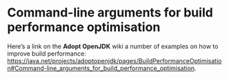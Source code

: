 # Command-line arguments for build performance optimisation

Here’s a link on the **Adopt OpenJDK** wiki a number of examples on how to improve build performance:
https://java.net/projects/adoptopenjdk/pages/BuildPerformanceOptimisation#Command-line_arguments_for_build_performance_optimisation.
